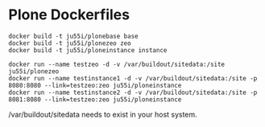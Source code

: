 Plone Dockerfiles
=================

```
docker build -t ju55i/plonebase base
docker build -t ju55i/plonezeo zeo
docker build -t ju55i/ploneinstance instance

docker run --name testzeo -d -v /var/buildout/sitedata:/site ju55i/plonezeo
docker run --name testinstance1 -d -v /var/buildout/sitedata:/site -p 8080:8080 --link=testzeo:zeo ju55i/ploneinstance
docker run --name testinstance2 -d -v /var/buildout/sitedata:/site -p 8081:8080 --link=testzeo:zeo ju55i/ploneinstance
```

/var/buildout/sitedata needs to exist in your host system.